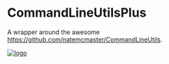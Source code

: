 # CommandLineUtilsPlus

A wrapper around the awesome https://github.com/natemcmaster/CommandLineUtils.

[![logo](logo.png)](https://github.com/jcaillon/CommandLineUtilsPlus)

